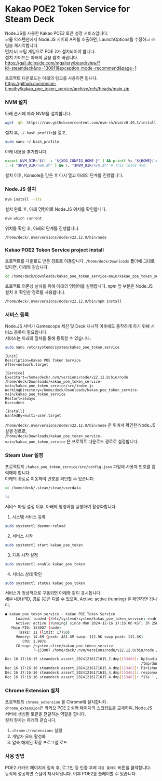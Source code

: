 # Kakao POE2 Token Service for Steam Deck

Node.JS를 사용한 Kakao POE2 토큰 설정 서비스입니다.  
크롬 익스텐션에서 Node.JS 서버의 API를 호출하면, LaunchOptions를 수정하고 스팀을 재시작합니다.  
먼저 비 스팀 게임으로 POE 2가 설치되어야 합니다.  
설치 가이드는 아래의 글을 참조 바랍니다.  
https://gall.dcinside.com/mgallery/board/view/?id=steamdeck&no=130911&exception_mode=recommend&page=1  

프로젝트 다운로드는 아래의 링크를 사용하면 됩니다.  
https://github.com/onion-timothy/kakao_poe_token_service/archive/refs/heads/main.zip

### NVM 설치
아래 순서에 따라 NVM을 설치합니다.

```sh
wget -qO- https://raw.githubusercontent.com/nvm-sh/nvm/v0.40.1/install.sh | bash
```

설치 후, `~/.bash_profile`을 열고,
```sh
sudo nano ~/.bash_profile
```

아래 내용을 추가합니다.
<a id="profile_snippet"></a>
```sh
export NVM_DIR="$([ -z "${XDG_CONFIG_HOME-}" ] && printf %s "${HOME}/.nvm" || printf %s "${XDG_CONFIG_HOME}/nvm")"
[ -s "$NVM_DIR/nvm.sh" ] && \. "$NVM_DIR/nvm.sh" # This loads nvm
```
설치 이후, Konsole을 닫은 후 다시 열고 아래의 단계를 진행합니다.

### Node.JS 설치
```sh
nvm install --lts
```
설치 완료 후, 아래 명령어로 Node.JS 위치를 확인합니다.
```sh
nvm which current
```
위치를 확인 후, 아래의 단계를 진행합니다.
<a id="profile_snippet"></a>
```sh
/home/deck/.nvm/versions/node/v22.12.0/bin/node
```

### Kakao POE2 Token Service project install
프로젝트를 다운로드 받은 경로로 이동합니다. `/home/deck/Downloads` 폴더에 그대로 있다면, 아래와 같습니다.
```sh
cd /home/deck/Downloads/kakao_poe_token_service-main/kakao_poe_token_service/
```
프로젝트 의존성 설치를 위해 아래의 명령어를 실행합니다. *npm* 앞 부분은 Node.JS 설치 후 확인한 경로를 사용합니다.
```sh
/home/deck/.nvm/versions/node/v22.12.0/bin/npm install
```

### 서비스 등록
Node.JS 서버가 Gamescope 세션 및 Deck 재시작 이후에도 동작하게 하기 위해 서비스 등록이 필요합니다.  
서비스는 아래의 절차를 통해 등록할 수 있습니다.  
```sh
sudo nano /etc/systemd/system/kakao_poe_token.service
```

```nano
[Unit]
Description=Kakao POE Token Service
After=network.target

[Service]
ExecStart=/home/deck/.nvm/versions/node/v22.12.0/bin/node /home/deck/Downloads/kakao_poe_token_service-main/kakao_poe_token_service/src/index.js
WorkingDirectory=/home/deck/Downloads/kakao_poe_token_service-main/kakao_poe_token_service
Restart=always
User=deck

[Install]
WantedBy=multi-user.target
```
`/home/deck/.nvm/versions/node/v22.12.0/bin/node` 은 위에서 확인한 Node.JS 실행 경로로,  
`/home/deck/Downloads/kakao_poe_token_service-main/kakao_poe_token_service` 은 프로젝트 다운로드 경로로 설정합니다.  

### Steam User 설정
프로젝트의 `/kakao_poe_token_service/src/config.json` 파일에 사용자 번호를 입력해야 합니다.  
아래의 경로로 이동하여 번호를 확인할 수 있습니다.  
```sh
cd /home/deck/.steam/steam/userdata
```
```sh
ls
```

서비스 파일 설정 이후, 아래의 명령어를 실행하여 활성화합니다.
1. 시스템 서비스 등록
```sh
sudo systemctl daemon-reload
```
2. 서비스 시작
```sh
sudo systemctl start kakao_poe_token
```
3. 자동 시작 설정
```sh
sudo systemctl enable kakao_poe_token
```
4. 서비스 상태 확인
```sh
sudo systemctl status kakao_poe_token
```
서비스가 정상적으로 구동되면 아래와 같이 표시됩니다.  
세부 내용(PID, 경로 등)은 다를 수 있으며, Active: active (running) 을 확인하면 됩니다.
```sh
● kakao_poe_token_service - Kakao POE Token Service
     Loaded: loaded (/etc/systemd/system/kakao_poe_token_service; enabled; preset: disabled)
     Active: active (running) since Mon 2024-12-16 17:16:06 KST; 3h 25min ago
   Main PID: 153007 (node)
      Tasks: 11 (limit: 17750)
     Memory: 14.6M (peak: 481.8M swap: 112.0K swap peak: 112.0K)
        CPU: 1.997s
     CGroup: /system.slice/kakao_poe_token_service
             └─153007 /home/deck/.nvm/versions/node/v22.12.0/bin/node /home/deck/WebstormProjects/kaka>

Dec 16 17:16:15 steamdeck assert_20241216171615_7.dmp[153468]: Uploading dump (out-of-process)
                                                               /tmp/dumps/assert_20241216171615_7.dmp
Dec 16 17:16:16 steamdeck assert_20241216171615_4.dmp[153462]: Finished uploading minidump (out-of-process): success = yes
Dec 16 17:16:16 steamdeck assert_20241216171615_4.dmp[153462]: response: CrashID=bp-c67703aa-f690-40ef-a8bc-291da2241216
Dec 16 17:16:16 steamdeck assert_20241216171615_4.dmp[153462]: file ''/tmp/dumps/assert_202412161716154.dmp'', upload yes: ''CrashID=bp-c67703aa-f690-40_4.dmp'', upload yes: ''CrashID=bp-c67703aa-f690-40ef-a8bc-291da2241216''
```

### Chrome Extension 설치
프로젝트의 `chrome_extension` 을 Chrome에 설치합니다.  
`chrome_extension`은 카카오 POE 2 실행 페이지의 스크립트를 교체하여, Node.JS 서버에 생성된 토큰을 전달하는 역할을 합니다.  
설치 절차는 아래와 같습니다.

1. `chrome://extensions` 실행
2. 개발자 모드 활성화
3. 압축 해제된 확장 프로그램 로드

### 사용 방법
POE2 카카오 페이지에 접속 후, 로그인 등 인증 후에 `지금 플레이` 버튼을 클릭합니다.  
동작에 성공하면 스팀이 재시작됩니다. 이후 POE2를 플레이할 수 있습니다.
